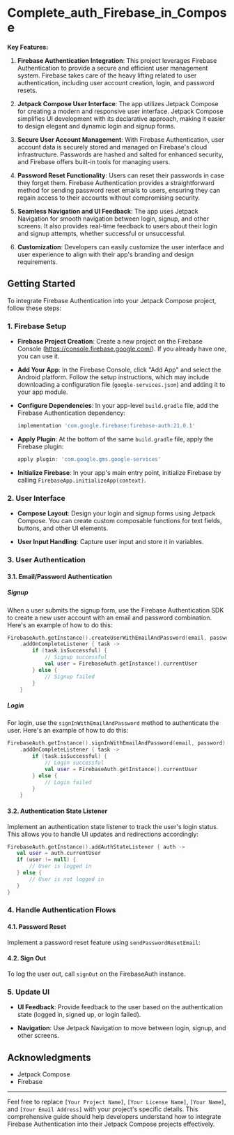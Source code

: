 # Complete_auth_Firebase_in_Compose

**Key Features:**

1. **Firebase Authentication Integration**: This project leverages Firebase Authentication to provide a secure and efficient user management system. Firebase takes care of the heavy lifting related to user authentication, including user account creation, login, and password resets.

2. **Jetpack Compose User Interface**: The app utilizes Jetpack Compose for creating a modern and responsive user interface. Jetpack Compose simplifies UI development with its declarative approach, making it easier to design elegant and dynamic login and signup forms.

3. **Secure User Account Management**: With Firebase Authentication, user account data is securely stored and managed on Firebase's cloud infrastructure. Passwords are hashed and salted for enhanced security, and Firebase offers built-in tools for managing users.

4. **Password Reset Functionality**: Users can reset their passwords in case they forget them. Firebase Authentication provides a straightforward method for sending password reset emails to users, ensuring they can regain access to their accounts without compromising security.

5. **Seamless Navigation and UI Feedback**: The app uses Jetpack Navigation for smooth navigation between login, signup, and other screens. It also provides real-time feedback to users about their login and signup attempts, whether successful or unsuccessful.

6. **Customization**: Developers can easily customize the user interface and user experience to align with their app's branding and design requirements.

## Getting Started

To integrate Firebase Authentication into your Jetpack Compose project, follow these steps:

### 1. Firebase Setup

- **Firebase Project Creation**: Create a new project on the Firebase Console (https://console.firebase.google.com/). If you already have one, you can use it.

- **Add Your App**: In the Firebase Console, click "Add App" and select the Android platform. Follow the setup instructions, which may include downloading a configuration file (`google-services.json`) and adding it to your app module.

- **Configure Dependencies**: In your app-level `build.gradle` file, add the Firebase Authentication dependency:

   ```gradle
   implementation 'com.google.firebase:firebase-auth:21.0.1'
   ```

- **Apply Plugin**: At the bottom of the same `build.gradle` file, apply the Firebase plugin:

   ```gradle
   apply plugin: 'com.google.gms.google-services'
   ```

- **Initialize Firebase**: In your app's main entry point, initialize Firebase by calling `FirebaseApp.initializeApp(context)`.

### 2. User Interface

- **Compose Layout**: Design your login and signup forms using Jetpack Compose. You can create custom composable functions for text fields, buttons, and other UI elements.

- **User Input Handling**: Capture user input and store it in variables.

### 3. User Authentication

#### 3.1. Email/Password Authentication

##### Signup
When a user submits the signup form, use the Firebase Authentication SDK to create a new user account with an email and password combination. Here's an example of how to do this:

   ```kotlin
   FirebaseAuth.getInstance().createUserWithEmailAndPassword(email, password)
       .addOnCompleteListener { task ->
           if (task.isSuccessful) {
               // Signup successful
               val user = FirebaseAuth.getInstance().currentUser
           } else {
               // Signup failed
           }
       }
   ```

##### Login
For login, use the `signInWithEmailAndPassword` method to authenticate the user. Here's an example of how to do this:

   ```kotlin
   FirebaseAuth.getInstance().signInWithEmailAndPassword(email, password)
       .addOnCompleteListener { task ->
           if (task.isSuccessful) {
               // Login successful
               val user = FirebaseAuth.getInstance().currentUser
           } else {
               // Login failed
           }
       }
   ```

#### 3.2. Authentication State Listener
Implement an authentication state listener to track the user's login status. This allows you to handle UI updates and redirections accordingly:

```kotlin
FirebaseAuth.getInstance().addAuthStateListener { auth ->
   val user = auth.currentUser
   if (user != null) {
       // User is logged in
   } else {
       // User is not logged in
   }
}
```

### 4. Handle Authentication Flows

#### 4.1. Password Reset
Implement a password reset feature using `sendPasswordResetEmail`:

#### 4.2. Sign Out
To log the user out, call `signOut` on the FirebaseAuth instance.

### 5. Update UI

- **UI Feedback**: Provide feedback to the user based on the authentication state (logged in, signed up, or login failed).

- **Navigation**: Use Jetpack Navigation to move between login, signup, and other screens.


## Acknowledgments

- Jetpack Compose
- Firebase

---

Feel free to replace `[Your Project Name]`, `[Your License Name]`, `[Your Name]`, and `[Your Email Address]` with your project's specific details. This comprehensive guide should help developers understand how to integrate Firebase Authentication into their Jetpack Compose projects effectively.
